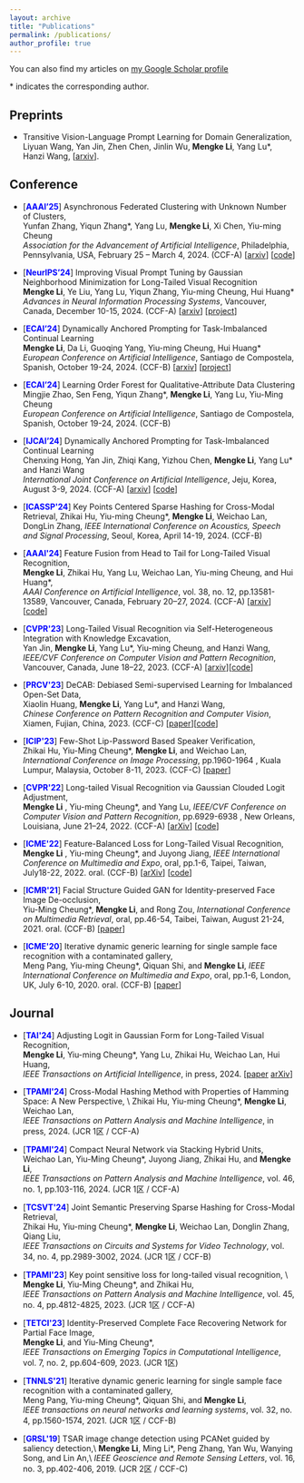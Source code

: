 ```yaml
---
layout: archive
title: "Publications"
permalink: /publications/
author_profile: true
---
```


You can also find my articles on [my Google Scholar profile](https://scholar.google.com/citations?user=0N26QgMAAAAJ&hl=zh-CN)

\* indicates the corresponding author.

## Preprints
- Transitive Vision-Language Prompt Learning for Domain Generalization,
Liyuan Wang, Yan Jin, Zhen Chen, Jinlin Wu, **Mengke Li**, Yang Lu\*, Hanzi Wang, \[[arxiv](https://arxiv.org/abs/2404.18758)\].

## Conference
- [<span style="color:blue">**AAAI’25**</span>] Asynchronous Federated Clustering with Unknown Number of Clusters,\
  Yunfan Zhang, Yiqun Zhang*,  Yang Lu, **Mengke Li**, Xi Chen, Yiu-ming Cheung\
  _Association for the Advancement of Artificial Intelligence_, Philadelphia, Pennsylvania, USA, February 25 – March 4, 2024. (CCF-A) \[[arxiv](https://arxiv.org/pdf/2412.20341)\] \[[code](https://github.com/Yunfan-Zhang/AFCL)\]

- [<span style="color:blue">**NeurIPS’24**</span>] Improving Visual Prompt Tuning by Gaussian Neighborhood Minimization for Long-Tailed Visual Recognition  
  **Mengke Li**, Ye Liu,  Yang Lu, Yiqun Zhang, Yiu-ming Cheung, Hui Huang*
  _Advances in Neural Information Processing Systems_, Vancouver, Canada, December 10-15, 2024. (CCF-A) \[[arxiv](https://arxiv.org/pdf/2410.21042)\] \[[project](https://vcc.tech/research/2024/GNM-PT)\]

- [<span style="color:blue">**ECAI’24**</span>] Dynamically Anchored Prompting for Task-Imbalanced Continual Learning  
  **Mengke Li**, Da Li, Guoqing Yang, Yiu-ming Cheung, Hui Huang*
  _European Conference on Artificial Intelligence_, Santiago de Compostela, Spanish, October 19-24, 2024. (CCF-B) \[[arxiv](https://arxiv.org/abs/2407.13200)\] \[[project](https://vcc.tech/research/2024/PointFormer)\]

- [<span style="color:blue">**ECAI’24**</span>] Learning Order Forest for Qualitative-Attribute Data Clustering  
  Mingjie Zhao, Sen Feng, Yiqun Zhang*, **Mengke Li**, Yang Lu, Yiu-Ming Cheung  
  _European Conference on Artificial Intelligence_, Santiago de Compostela, Spanish, October 19-24, 2024. (CCF-B)
  
- [<span style="color:blue">**IJCAI’24**</span>] Dynamically Anchored Prompting for Task-Imbalanced Continual Learning  
  Chenxing Hong, Yan Jin, Zhiqi Kang, Yizhou Chen, **Mengke Li**, Yang Lu* and Hanzi Wang  
  _International Joint Conference on Artificial Intelligence_, Jeju, Korea, August 3-9, 2024. (CCF-A) \[[arxiv](https://arxiv.org/abs/2404.14721)\] \[[code]( https://github.com/chenxing6666/DAP)\]

- [<span style="color:blue">**ICASSP'24**</span>] Key Points Centered Sparse Hashing for Cross-Modal Retrieval,
  Zhikai Hu, Yiu-ming Cheung\*, **Mengke Li**, Weichao Lan, DongLin Zhang, _IEEE International Conference on Acoustics, Speech and Signal Processing_, Seoul, Korea, April 14-19, 2024. (CCF-B)

- [<span style="color:blue">**AAAI'24**</span>] Feature Fusion from Head to Tail for Long-Tailed Visual Recognition,  
  **Mengke Li**, Zhikai Hu, Yang Lu, Weichao Lan, Yiu-ming Cheung, and Hui Huang\*,  
  _AAAI Conference on Artificial Intelligence_, vol. 38, no. 12, pp.13581-13589, Vancouver, Canada, February 20–27, 2024. (CCF-A) \[[arxiv](https://arxiv.org/abs/2306.06963)\] \[[code](https://github.com/Keke921/H2T)\]

- [<span style="color:blue">**CVPR'23**</span>] Long-Tailed Visual Recognition via Self-Heterogeneous Integration with Knowledge Excavation,  
  Yan Jin, **Mengke Li**, Yang Lu\*, Yiu-ming Cheung, and Hanzi Wang,  
  _IEEE/CVF Conference on Computer Vision and Pattern Recognition_, Vancouver, Canada, June 18–22, 2023. (CCF-A) \[[arxiv](https://arxiv.org/abs/2304.01279)\]\[[code](https://github.com/jinyan-06/SHIKE)\]

- [<span style="color:blue">**PRCV'23**</span>] DeCAB: Debiased Semi-supervised Learning for Imbalanced Open-Set Data,  
  Xiaolin Huang, **Mengke Li**, Yang Lu\*, and Hanzi Wang,  
  _Chinese Conference on Pattern Recognition and Computer Vision_, Xiamen, Fujian, China, 2023. (CCF-C) \[[paper](https://keke921.github.io/files/2023-11-26-XLHuang-DeCAB.pdf)\]\[[code](ttps://github.com/xlhuang132/decab)\]

- [<span style="color:blue">**ICIP'23**</span>] Few-Shot Lip-Password Based Speaker Verification,  
  Zhikai Hu, Yiu-Ming Cheung\*, **Mengke Li**, and Weichao Lan,
  _International Conference on Image Processing_, pp.1960-1964 , Kuala Lumpur, Malaysia, October 8-11, 2023. (CCF-C) \[[paper](https://www.comp.hkbu.edu.hk/~ymc/papers/conference/ICIP23-publication-version.pdf)\] 

- [<span style="color:blue">**CVPR'22**</span>] Long-tailed Visual Recognition via Gaussian Clouded Logit Adjustment,  
  **Mengke Li** , Yiu-ming Cheung\*, and Yang Lu, 
  _IEEE/CVF Conference on Computer Vision and Pattern Recognition_, pp.6929-6938 , New Orleans, Louisiana, June 21–24, 2022. (CCF-A) \[[arXiv](https://arxiv.org/abs/2305.11733)\] \[[code](https://github.com/Keke921/GCLLoss)\]

- [<span style="color:blue">**ICME'22**</span>] Feature-Balanced Loss for Long-Tailed Visual Recognition,  
  **Mengke Li** , Yiu-ming Cheung\*, and Juyong Jiang, 
  _IEEE International Conference on Multimedia and Expo_, oral, pp.1-6, Taipei, Taiwan, July18-22, 2022. oral. (CCF-B) \[[arXiv](https://arxiv.org/pdf/2305.10772.pdf)\] \[[code]( https://github.com/juyongjiang/FBL)\]

- [<span style="color:blue">**ICMR'21**</span>] Facial Structure Guided GAN for Identity-preserved Face Image De-occlusion,  
  Yiu-Ming Cheung\*, **Mengke Li**, and Rong Zou, 
  _International Conference on Multimedia Retrieval_, oral, pp.46-54, Taibei, Taiwan, August 21-24, 2021. oral. (CCF-B) \[[paper](https://www.comp.hkbu.edu.hk/~ymc/papers/conference/ICMR21-publication-version.pdf)\]  

- [<span style="color:blue">**ICME'20**</span>] Iterative dynamic generic learning for single sample face recognition with a contaminated gallery,  
  Meng Pang, Yiu-ming Cheung\*, Qiquan Shi, and **Mengke Li**,
  _IEEE International Conference on Multimedia and Expo_, oral, pp.1-6, London, UK, July 6-10, 2020. oral. (CCF-B) \[[paper](https://www.comp.hkbu.edu.hk/~ymc/papers/conference/ICME20-publication-version.pdf)\] 

  
  
## Journal
- [<span style="color:blue">**TAI'24**</span>] Adjusting Logit in Gaussian Form for Long-Tailed Visual Recognition, \
**Mengke Li**, Yiu-ming Cheung\*, Yang Lu, Zhikai Hu, Weichao Lan, Hui Huang, \
_IEEE Transactions on Artificial Intelligence_, in press, 2024. \[[paper](https://ieeexplore.ieee.org/abstract/document/10531112) [arXiv](https://arxiv.org/abs/2305.10648)\]

- [<span style="color:blue">**TPAMI'24**</span>] Cross-Modal Hashing Method with Properties of Hamming Space: A New Perspective, \ 
Zhikai Hu, Yiu-ming Cheung\*, **Mengke Li**, Weichao Lan, \
_IEEE Transactions on Pattern Analysis and Machine Intelligence_, in press, 2024. (JCR 1区 / CCF-A)

- [<span style="color:blue">**TPAMI'24**</span>] Compact Neural Network via Stacking Hybrid Units,  \
Weichao Lan, Yiu-Ming Cheung\*, Juyong Jiang, Zhikai Hu, and **Mengke Li**, \
_IEEE Transactions on Pattern Analysis and Machine Intelligence_, vol. 46, no. 1, pp.103-116, 2024. (JCR 1区 / CCF-A)

- [<span style="color:blue">**TCSVT'24**</span>] Joint Semantic Preserving Sparse Hashing for Cross-Modal Retrieval, \
Zhikai Hu, Yiu-ming Cheung\*, **Mengke Li**, Weichao Lan, Donglin Zhang, Qiang Liu, \
_IEEE Transactions on Circuits and Systems for Video Technology_, vol. 34, no. 4, pp.2989-3002, 2024. (JCR 1区 / CCF-B) 

- [<span style="color:blue">**TPAMI'23**</span>] Key point sensitive loss for long-tailed visual recognition, \ 
**Mengke Li**, Yiu-Ming Cheung\*, and Zhikai Hu, \
_IEEE Transactions on Pattern Analysis and Machine Intelligence_, vol. 45, no. 4, pp.4812-4825, 2023. (JCR 1区 / CCF-A)

- [<span style="color:blue">**TETCI'23**</span>] Identity-Preserved Complete Face Recovering Network for Partial Face Image, \
**Mengke Li**, and Yiu-Ming Cheung\*, \
_IEEE Transactions on Emerging Topics in Computational Intelligence_, vol. 7, no. 2, pp.604-609, 2023. (JCR 1区)

- [<span style="color:blue">**TNNLS'21**</span>] Iterative dynamic generic learning for single sample face recognition with a contaminated gallery,  
  Meng Pang, Yiu-ming Cheung\*, Qiquan Shi, and **Mengke Li**, \
  _IEEE transactions on neural networks and learning systems_, vol. 32, no. 4, pp.1560-1574, 2021. (JCR 1区 / CCF-B)

- [<span style="color:blue">**GRSL'19**</span>] TSAR image change detection using PCANet guided by saliency detection,\ 
  **Mengke Li**, Ming Li\*, Peng Zhang, Yan Wu, Wanying Song, and Lin An,\ 
  _IEEE Geoscience and Remote Sensing Letters_, vol. 16, no. 3, pp.402-406, 2019. (JCR 2区 / CCF-C)

